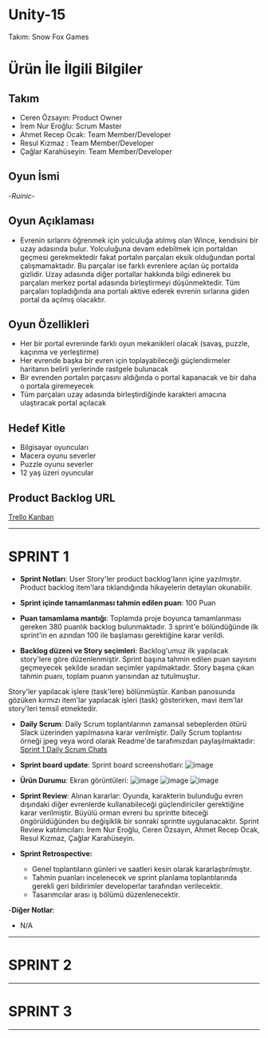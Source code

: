 # Unity-15

Takım: Snow Fox Games

# Ürün İle İlgili Bilgiler

## Takım 

- Ceren Özsayın: Product Owner
- İrem Nur Eroğlu: Scrum Master
- Ahmet Recep Ocak: Team Member/Developer
- Resul Kızmaz : Team Member/Developer
- Çağlar Karahüseyin: Team Member/Developer

## Oyun İsmi

-*Ruinic*-

## Oyun Açıklaması

- Evrenin sırlarını öğrenmek için yolculuğa atılmış olan Wince, kendisini bir uzay adasında bulur. Yolculuğuna devam edebilmek için portaldan geçmesi gerekmektedir fakat portalın parçaları eksik olduğundan portal çalışmamaktadır. Bu parçalar ise farklı evrenlere açılan üç portalda gizlidir. Uzay adasında diğer portallar hakkında bilgi edinerek bu parçaları merkez portal adasında birleştirmeyi düşünmektedir. Tüm parçaları topladığında ana portalı aktive ederek evrenin sırlarına giden portal da açılmış olacaktır.

## Oyun Özellikleri

- Her bir portal evreninde farklı oyun mekanikleri olacak (savaş, puzzle, kaçınma ve yerleştirme)
- Her evrende başka bir evren için toplayabileceği güçlendirmeler haritanın belirli yerlerinde rastgele bulunacak
- Bir evrenden portalın parçasını aldığında o portal kapanacak ve bir daha o portala giremeyecek
- Tüm parçaları uzay adasında birleştirdiğinde karakteri amacına ulaştıracak portal açılacak

## Hedef Kitle

- Bilgisayar oyuncuları
- Macera oyunu severler
- Puzzle oyunu severler
- 12 yaş üzeri oyuncular

## Product Backlog URL

[Trello Kanban](https://trello.com/b/Wbsna4s3/unity-15)

---

# SPRINT 1

- **Sprint Notları**: User Story'ler product backlog'ların içine yazılmıştır. Product backlog item'lara tıklandığında hikayelerin detayları okunabilir.

- **Sprint içinde tamamlanması tahmin edilen puan**: 100 Puan

- **Puan tamamlama mantığı**: Toplamda proje boyunca tamamlanması gereken 380 puanlık backlog bulunmaktadır. 3 sprint'e bölündüğünde ilk sprint'in en azından 100 ile başlaması gerektiğine karar verildi.

- **Backlog düzeni ve Story seçimleri**: Backlog'umuz ilk yapılacak story'lere göre düzenlenmiştir. Sprint başına tahmin edilen puan sayısını geçmeyecek şekilde sıradan seçimler yapılmaktadır. Story başına çıkan tahmin puanı, toplam puanın yarısından az tutulmuştur. 

Story'ler yapılacak işlere (task'lere) bölünmüştür. Kanban panosunda gözüken kırmızı item'lar yapılacak işleri (task) gösterirken, mavi item'lar story'leri temsil etmektedir.

- **Daily Scrum**: Daily Scrum toplantılarının zamansal sebeplerden ötürü Slack üzerinden yapılmasına karar verilmiştir. Daily Scrum toplantısı örneği jpeg veya word olarak Readme'de tarafımızdan paylaşılmaktadır: [Sprint 1 Daily Scrum Chats](https://github.com/OyunveUygulamaAkademisi/BootcampScrumTemplate/blob/main/ProjectManagement/Sprint1Documents/DailyScrumMeetingNotesSprint1.docx?raw=true)

- **Sprint board update**: Sprint board screenshotları: 
![image](https://user-images.githubusercontent.com/104391555/167313661-ed24964a-b801-4e30-b64c-6396ad2565ad.png)

- **Ürün Durumu**: Ekran görüntüleri:
![image](https://user-images.githubusercontent.com/104391555/167299284-4dc7ab05-39b3-4361-8862-7a9cd1be2ac9.png)
![image](https://user-images.githubusercontent.com/104391555/167299405-32514341-2f00-48ba-aa31-1d2bf2e7b13e.png)
![image](https://user-images.githubusercontent.com/104391555/167299436-862f79f2-b0d9-46b5-b84b-3e6c8a0c84ca.png)


- **Sprint Review**: 
Alınan kararlar: Oyunda, karakterin bulunduğu evren dışındaki diğer evrenlerde kullanabileceği güçlendiriciler gerektiğine karar verilmiştir. Büyülü orman evreni bu sprintte biteceği öngörüldüğünden bu değişiklik bir sonraki sprintte uygulanacaktır.  Sprint Review katılımcıları: İrem Nur Eroğlu, Ceren Özsayın, Ahmet Recep Ocak, Resul Kızmaz, Çağlar Karahüseyin.

- **Sprint Retrospective:**
  - Genel toplantıların günleri ve saatleri kesin olarak kararlaştırılmıştır.
  - Tahmin puanları incelenecek ve sprint planlama toplantılarında gerekli geri bildirimler developerlar tarafından verilecektir.
  - Tasarımcılar arası iş bölümü düzenlenecektir. 

-**Diğer Notlar**:
- N/A

---

# SPRINT 2


---

# SPRINT 3

---
